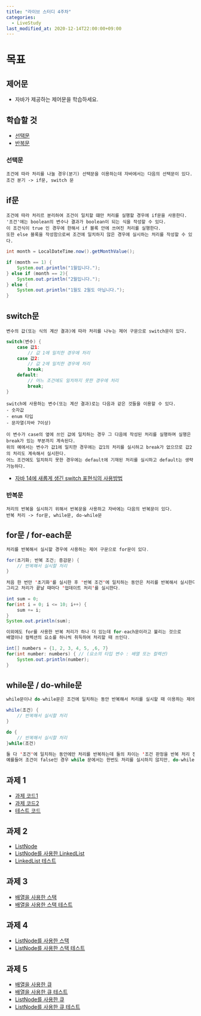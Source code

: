 ```yaml
---
title: "라이브 스터디 4주차"
categories: 
  - LiveStudy
last_modified_at: 2020-12-14T22:00:00+09:00
---
```


# 목표
## 제어문
- 자바가 제공하는 제어문을 학습하세요.

## 학습할 것
- [선택문](#선택문)
- [반복문](#반복문)


### 선택문
    조건에 따라 처리를 나눌 경우(분기) 선택문을 이용하는데 자바에서는 다음의 선택문이 있다.
    조건 분기 -> if문, switch 문
    
## if문
    조건에 따라 처리르 분리하여 조건이 일치할 떄만 처리를 실행할 경우에 if문을 사용한다.
    '조건'에는 boolean의 변수나 결과가 boolean이 되는 식을 작성할 수 있다.
    이 조건식이 true 인 경우에 한해서 if 블록 안에 쓰여진 처리를 실행한다.
    또한 else 블록을 작성함으로써 조건에 일치하지 않은 경우에 실시하는 처리를 작성할 수 있다.
    
```java
int month = LocalDateTime.now().getMonthValue();

if (month == 1) {
    System.out.println("1월입니다.");
} else if (month == 2){
    System.out.println("2월입니다.");
} else {
    System.out.println("1월도 2월도 아닙니다.");
}
```

## switch문
    변수의 값(또는 식의 계산 결과)에 따라 처리를 나누는 제어 구문으로 switch문이 있다.

```java
switch(변수) {
    case 값1:
        // 값 1에 일치한 경우에 처리
    case 값2:
        // 값 2에 일치한 경우에 처리
        break;
    default:
        // 어느 조건에도 일치하지 못한 경우에 처리
        break;
}
```  

    switch에 사용하는 변수(또는 계산 결과)로는 다음과 같은 것들을 이용할 수 있다.
    - 숫자값
    - enum 타입
    - 문자열(자바 7이상)
    
    이 변수가 case의 옆에 쓰인 값에 일치하는 경우 그 다음에 작성된 처리를 실행하며 실행은 break가 있는 부분까지 계속된다.
    위의 예에서는 변수가 값1에 일치한 경우에는 값1의 처리를 실시하고 break가 없으므로 값2의 처리도 계속해서 실시한다.
    어느 조건에도 일치하지 못한 경우에는 default에 기재된 처리를 실시하고 default는 생략 가능하다.
    
- [자바 14에 새롭게 생긴 switch 표현식의 사용방법](https://github.com/Chohongjae/javaStudy/blob/main/live-study/week3.md#Java-13.-switch-%EC%97%B0%EC%82%B0%EC%9E%90)

### 반복문
    처리의 반복을 실시하기 위해서 반복문을 사용하고 자바에는 다음의 반복문이 있다.
    반복 처리 -> for문, while문, do-while문 
   
## for문 / for-each문
```java
처리를 반복해서 실시할 경우에 사용하는 제어 구문으로 for문이 있다.

for(초기화; 반복 조건; 증감문) {
    // 반복해서 실시할 처리
}
  
처음 한 번만 '초기화'를 실시한 후 '반복 조건'에 일치하는 동안은 처리를 반복해서 실시한다.
그리고 처리가 끝날 때마다 '업데이트 처리'를 실시한다.

int sum = 0;
for(int i = 0; i <= 10; i++) {
    sum += i;
}
System.out.println(sum);
```  
```java
이외에도 for를 사용한 반복 처리가 하나 더 있는데 for-each문이라고 불리는 것으로
배열이나 컬렉션의 요소를 하나씩 취득하여 처리할 때 쓰인다.

int[] numbers = {1, 2, 3, 4, 5, ,6, 7}
for(int number: numbers) { // (요소의 타입 변수 : 배열 또는 컬렉션)
    System.out.println(number);
}
```

## while문 / do-while문
    
```java
while문이나 do-while문은 조건에 일치하는 동안 반복해서 처리를 실시할 때 이용하는 제어 구문이다.

while(조건) {
    // 반복해서 실시할 처리
}

do {
    // 반복해서 실시할 처리
}while(조건)
    
둘 다 '조건'에 일치하는 동안에만 처리를 반복하는데 둘의 차이는 '조건 판정을 반복 처리 전에 실시할지 반복 처리 후에 할지에 대한 차이'다.
예를들어 조건이 false인 경우 while 문에서는 한번도 처리를 실시하지 않지만, do-while문은 적어도 한 번은 처리를 실행한다.
```    

## 과제 1
- [과제 코드1](https://github.com/Chohongjae/javaTraining/blob/master/src/main/java/com/chongjae/javaTraining/liveStudy/week4/HomeWork1.java)
- [과제 코드2](https://github.com/Chohongjae/javaTraining/blob/master/src/main/java/com/chongjae/javaTraining/liveStudy/week4/GitHubDashBoard.java)
- [테스트 코드](https://github.com/Chohongjae/javaTraining/blob/master/src/test/groovy/com/chongjae/javaTraining/liveStudy/week4/GitHubDashBoardTest.groovy)
## 과제 2
- [ListNode](https://github.com/Chohongjae/javaTraining/blob/master/src/main/java/com/chongjae/javaTraining/liveStudy/week4/ListNode.java)
- [ListNode를 사용한 LinkedList](https://github.com/Chohongjae/javaTraining/blob/master/src/main/java/com/chongjae/javaTraining/liveStudy/week4/LinkedList.java)
- [LinkedList 테스트](https://github.com/Chohongjae/javaTraining/blob/master/src/test/groovy/com/chongjae/javaTraining/liveStudy/week4/LinkedListTest.groovy)
## 과제 3
- [배열을 사용한 스택](https://github.com/Chohongjae/javaTraining/blob/master/src/main/java/com/chongjae/javaTraining/liveStudy/week4/Stack.java)
- [배열을 사용한 스택 테스트](https://github.com/Chohongjae/javaTraining/blob/master/src/test/java/com/chongjae/javaTraining/liveStudy/week4/StackTest.java)
## 과제 4
- [ListNode를 사용한 스택](https://github.com/Chohongjae/javaTraining/blob/master/src/main/java/com/chongjae/javaTraining/liveStudy/week4/ListNodeStack.java)
- [ListNode를 사용한 스택 테스트](https://github.com/Chohongjae/javaTraining/blob/master/src/test/java/com/chongjae/javaTraining/liveStudy/week4/ListNodeStackTest.java)
## 과제 5
- [배열을 사용한 큐](https://github.com/Chohongjae/javaTraining/blob/master/src/main/java/com/chongjae/javaTraining/liveStudy/week4/Queue.java)
- [배열을 사용한 큐 테스트](https://github.com/Chohongjae/javaTraining/blob/master/src/test/groovy/com/chongjae/javaTraining/liveStudy/week4/QueueTest.groovy)
- [ListNode를 사용한 큐](https://github.com/Chohongjae/javaTraining/blob/master/src/main/java/com/chongjae/javaTraining/liveStudy/week4/ListNodeQueue.java)
- [ListNode를 사용한 큐 테스트](https://github.com/Chohongjae/javaTraining/blob/master/src/test/groovy/com/chongjae/javaTraining/liveStudy/week4/ListNodeQueueTest.groovy)

